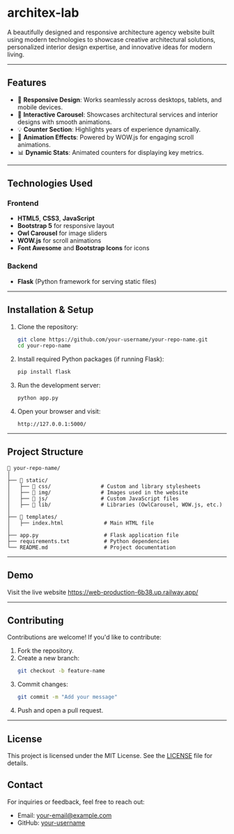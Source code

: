 ﻿# **architex-lab**

A beautifully designed and responsive architecture agency website built using modern technologies to showcase creative architectural solutions, personalized interior design expertise, and innovative ideas for modern living.

---

## **Features**

- 🏡 **Responsive Design**: Works seamlessly across desktops, tablets, and mobile devices.
- 🎨 **Interactive Carousel**: Showcases architectural services and interior designs with smooth animations.
- 💡 **Counter Section**: Highlights years of experience dynamically.
- 🚀 **Animation Effects**: Powered by WOW.js for engaging scroll animations.
- 📊 **Dynamic Stats**: Animated counters for displaying key metrics.

---

## **Technologies Used**

### **Frontend**

- **HTML5**, **CSS3**, **JavaScript**
- **Bootstrap 5** for responsive layout
- **Owl Carousel** for image sliders
- **WOW.js** for scroll animations
- **Font Awesome** and **Bootstrap Icons** for icons

### **Backend**

- **Flask** (Python framework for serving static files)

---

## **Installation & Setup**

1. Clone the repository:

   ```bash
   git clone https://github.com/your-username/your-repo-name.git
   cd your-repo-name
   ```

2. Install required Python packages (if running Flask):

   ```bash
   pip install flask
   ```

3. Run the development server:

   ```bash
   python app.py
   ```

4. Open your browser and visit:
   ```
   http://127.0.0.1:5000/
   ```

---

## **Project Structure**

```
📁 your-repo-name/
│
├── 📁 static/
│   ├── 📁 css/                # Custom and library stylesheets
│   ├── 📁 img/                # Images used in the website
│   ├── 📁 js/                 # Custom JavaScript files
│   ├── 📁 lib/                # Libraries (OwlCarousel, WOW.js, etc.)
│
├── 📁 templates/
│   ├── index.html             # Main HTML file
│
├── app.py                     # Flask application file
├── requirements.txt           # Python dependencies
└── README.md                  # Project documentation
```

---

## **Demo**

Visit the live website https://web-production-6b38.up.railway.app/

---

## **Contributing**

Contributions are welcome! If you'd like to contribute:

1. Fork the repository.
2. Create a new branch:
   ```bash
   git checkout -b feature-name
   ```
3. Commit changes:
   ```bash
   git commit -m "Add your message"
   ```
4. Push and open a pull request.

---

## **License**

This project is licensed under the MIT License. See the [LICENSE](LICENSE) file for details.

## **Contact**

For inquiries or feedback, feel free to reach out:

- Email: [your-email@example.com](mailto:your-email@example.com)
- GitHub: [your-username](https://github.com/your-username)
